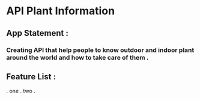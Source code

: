 # API Plant Information 

## App Statement : 
### Creating API that help people to know outdoor and indoor plant around the world and how to take care of them . 

## Feature List : 
. one 
. two
.

